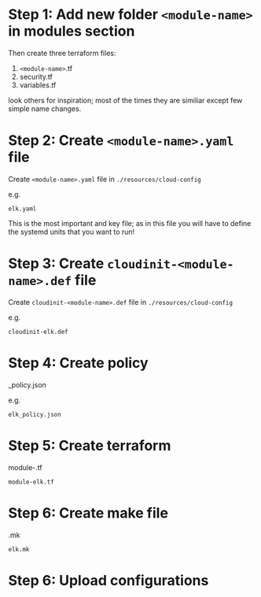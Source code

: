 # Step 1: Add new folder `<module-name>` in modules section

Then create three terraform files:

1. `<module-name>`.tf
2. security.tf
3. variables.tf

look others for inspiration; most of the times they are similiar except few simple name changes.

# Step 2: Create `<module-name>.yaml` file

Create `<module-name>.yaml` file in `./resources/cloud-config`

e.g.

`elk.yaml`

This is the most important and key file; as in this file you will have to define the systemd units that you want to run!

# Step 3: Create `cloudinit-<module-name>.def` file

Create `cloudinit-<module-name>.def` file in `./resources/cloud-config`

e.g.

`cloudinit-elk.def`

# Step 4: Create policy

<module-name>_policy.json

e.g.

`elk_policy.json`

# Step 5: Create terraform

module-<module-name>.tf

`module-elk.tf`

# Step 6: Create make file

<module-name>.mk

`elk.mk`

# Step 6: Upload configurations

